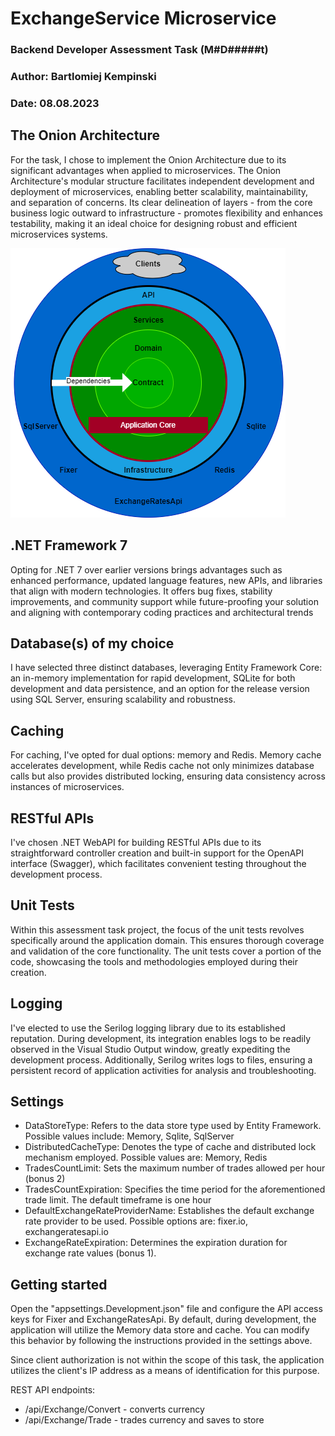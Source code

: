 # ExchangeService Microservice

### Backend Developer Assessment Task (M#D#####t)
### Author: Bartlomiej Kempinski
### Date: 08.08.2023


## The Onion Architecture
For the task, I chose to implement the Onion Architecture due to its significant advantages when applied to microservices. The Onion Architecture's modular structure facilitates independent development and deployment of microservices, enabling better scalability, maintainability, and separation of concerns. Its clear delineation of layers - from the core business logic outward to infrastructure - promotes flexibility and enhances testability, making it an ideal choice for designing robust and efficient microservices systems.

![Alt text](doc/ExchangeServiceArch.png?raw=true "ExchangeService Onion Architecture")

## .NET Framework 7
Opting for .NET 7 over earlier versions brings advantages such as enhanced performance, updated language features, new APIs, and libraries that align with modern technologies. It offers bug fixes, stability improvements, and community support while future-proofing your solution and aligning with contemporary coding practices and architectural trends

## Database(s) of my choice
I have selected three distinct databases, leveraging Entity Framework Core: an in-memory implementation for rapid development, SQLite for both development and data persistence, and an option for the release version using SQL Server, ensuring scalability and robustness.

## Caching
For caching, I've opted for dual options: memory and Redis. Memory cache accelerates development, while Redis cache not only minimizes database calls but also provides distributed locking, ensuring data consistency across instances of microservices.

## RESTful APIs
I've chosen .NET WebAPI for building RESTful APIs due to its straightforward controller creation and built-in support for the OpenAPI interface (Swagger), which facilitates convenient testing throughout the development process.

## Unit Tests
Within this assessment task project, the focus of the unit tests revolves specifically around the application domain. This ensures thorough coverage and validation of the core functionality. The unit tests cover a portion of the code, showcasing the tools and methodologies employed during their creation.

## Logging
I've elected to use the Serilog logging library due to its established reputation. During development, its integration enables logs to be readily observed in the Visual Studio Output window, greatly expediting the development process. Additionally, Serilog writes logs to files, ensuring a persistent record of application activities for analysis and troubleshooting.

## Settings
* DataStoreType: Refers to the data store type used by Entity Framework. Possible values include: Memory, Sqlite, SqlServer
* DistributedCacheType: Denotes the type of cache and distributed lock mechanism employed. Possible values are: Memory, Redis
* TradesCountLimit: Sets the maximum number of trades allowed per hour (bonus 2)
* TradesCountExpiration: Specifies the time period for the aforementioned trade limit. The default timeframe is one hour
* DefaultExchangeRateProviderName: Establishes the default exchange rate provider to be used. Possible options are: fixer.io, exchangeratesapi.io
* ExchangeRateExpiration: Determines the expiration duration for exchange rate values (bonus 1).

## Getting started
Open the "appsettings.Development.json" file and configure the API access keys for Fixer and ExchangeRatesApi. By default, during development, the application will utilize the Memory data store and cache. You can modify this behavior by following the instructions provided in the settings above.

Since client authorization is not within the scope of this task, the application utilizes the client's IP address as a means of identification for this purpose.

REST API endpoints:
* /api/Exchange/Convert - converts currency
* /api/Exchange/Trade - trades currency and saves to store
